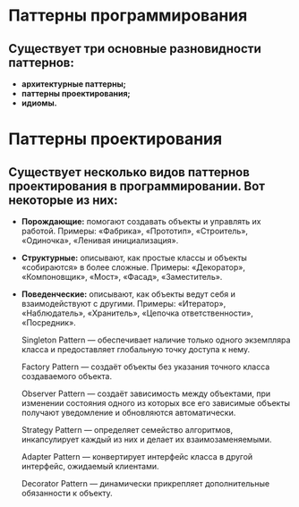 # Паттерны программирования

## Существует три основные разновидности паттернов:
- **архитектурные паттерны;**
- **паттерны проектирования;**
- **идиомы.**

# Паттерны проектирования
## Существует несколько видов паттернов проектирования в программировании. Вот некоторые из них:

- **Порождающие:** помогают создавать объекты и управлять их работой. Примеры: «Фабрика», «Прототип», «Строитель», «Одиночка», «Ленивая инициализация».
- **Структурные:** описывают, как простые классы и объекты «собираются» в более сложные. Примеры: «Декоратор», «Компоновщик», «Мост», «Фасад», «Заместитель».
- **Поведенческие:** описывают, как объекты ведут себя и взаимодействуют с другими. Примеры: «Итератор», «Наблюдатель», «Хранитель», «Цепочка ответственности», «Посредник».






    
    
    
    Singleton Pattern — обеспечивает наличие только одного экземпляра класса и предоставляет глобальную точку доступа к нему.

    Factory Pattern — создаёт объекты без указания точного класса создаваемого объекта.

    Observer Pattern — создаёт зависимость между объектами, при изменении состояния одного из которых все его зависимые объекты получают уведомление и обновляются автоматически.

    Strategy Pattern — определяет семейство алгоритмов, инкапсулирует каждый из них и делает их взаимозаменяемыми.

    Adapter Pattern — конвертирует интерфейс класса в другой интерфейс, ожидаемый клиентами.

    Decorator Pattern — динамически прикрепляет дополнительные обязанности к объекту.
